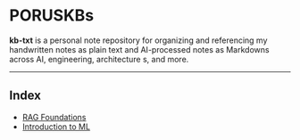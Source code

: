 # PORUSKBs

**kb-txt** is a personal note repository for organizing and referencing my handwritten notes as plain text and AI-processed notes as Markdowns across AI, engineering, architecture s, and more.

---

## Index 
  - [RAG Foundations](/LLMed/RAGFoundation.md)
  - [Introduction to ML](/LLMed/IntroductionToML.md)

